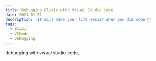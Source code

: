 ```yaml
---
title: Debugging Elixir with Visual Studio Code
date: 2021-01-01
description: 'It will make your life easier when you did some 💩'
tags:
  - Elixir
  - VSCode
  - Debugging
---
```


debugging with visual studio code, 
